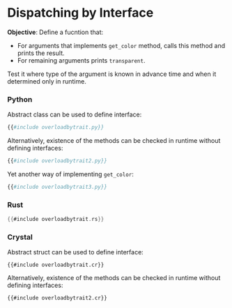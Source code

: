 # Dispatching by Interface

**Objective**: Define a fucntion that:

- For arguments that implements `get_color` method, calls this method and prints the result.
- For remaining arguments prints `transparent`.

Test it where type of the argument is known in advance time and when it determined only in runtime.

### Python

Abstract class can be used to define interface:

```python
{{#include overloadbytrait.py}}
```

Alternatively, existence of the methods can be checked in runtime without defining interfaces:

```python
{{#include overloadbytrait2.py}}
```

Yet another way of implementing `get_color`:

```python
{{#include overloadbytrait3.py}}
```

### Rust

```rust
{{#include overloadbytrait.rs}}
```

### Crystal

Abstract struct can be used to define interface:

```crystal
{{#include overloadbytrait.cr}}
```

Alternatively, existence of the methods can be checked in runtime without defining interfaces:

```crystal
{{#include overloadbytrait2.cr}}
```
